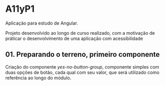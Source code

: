 # A11yP1

Aplicação para estudo de Angular.

Projeto desenvolvido ao longo de curso realizado, com a motivação de práticar o desenvolvimento de uma aplicação com acessibilidade

## 01. Preparando o terreno, primeiro componente

Criação do componente _yes-no-button-group_, componente simples com duas opções de botão, cada qual com seu valor, que será utilizado como referência ao longo do módulo.
